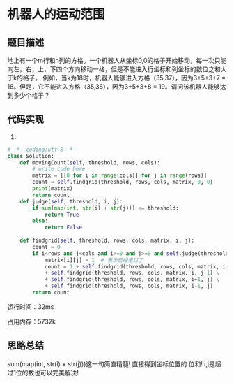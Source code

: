 #  机器人的运动范围


## 题目描述

地上有一个m行和n列的方格。一个机器人从坐标0,0的格子开始移动，每一次只能向左，右，上，下四个方向移动一格，但是不能进入行坐标和列坐标的数位之和大于k的格子。 例如，当k为18时，机器人能够进入方格（35,37），因为3+5+3+7 = 18。但是，它不能进入方格（35,38），因为3+5+3+8 = 19。请问该机器人能够达到多少个格子？

## 代码实现

1. 
```python
# -*- coding:utf-8 -*-
class Solution:
    def movingCount(self, threshold, rows, cols):
        # write code here
        matrix = [[0 for i in range(cols)] for j in range(rows)]
        count = self.findgrid(threshold, rows, cols, matrix, 0, 0)
        print(matrix)
        return count
    def judge(self, threshold, i, j):
        if sum(map(int, str(i) + str(j))) <= threshold:
            return True
        else:
            return False
        
    def findgrid(self, threshold, rows, cols, matrix, i, j):
        count = 0
        if i<rows and j<cols and i>=0 and j>=0 and self.judge(threshold, i, j) and matrix[i][j] == 0: # matrix[i][j]==0表示没走过这一格
            matrix[i][j] = 1  # 表示已经走过了
            count = 1 + self.findgrid(threshold, rows, cols, matrix, i, j+1) \
            + self.findgrid(threshold, rows, cols, matrix, i, j-1) \
            + self.findgrid(threshold, rows, cols, matrix, i+1, j) \
            + self.findgrid(threshold, rows, cols, matrix, i-1, j)
        return count

```
运行时间：32ms

占用内存：5732k



## 思路总结

sum(map(int, str(i) + str(j)))这一句简直精髓! 直接得到坐标位置的 位和! i,j是超过1位的数也可以完美解决!